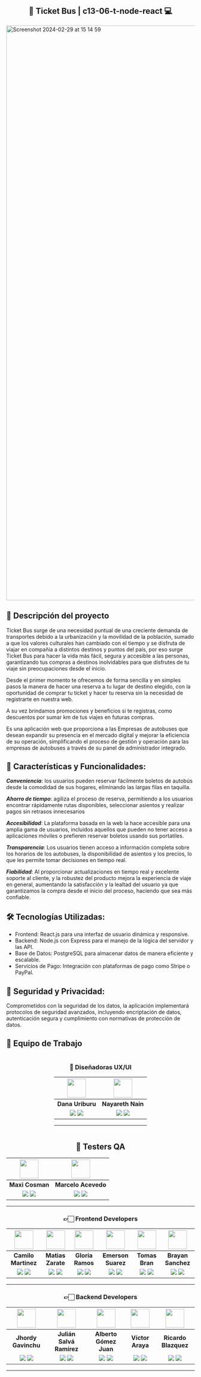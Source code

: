 <div align="center">
  <h2>🤖 Ticket Bus |  c13-06-t-node-react 💻</h2>
</div>

<img width="1536" alt="Screenshot 2024-02-29 at 15 14 59" src="https://github.com/No-Country/s13-06-t-node-react/assets/12972468/c3894881-c21f-4c5b-9abf-9d3a24f8b6f3">


## 📕 Descripción del proyecto

Ticket Bus surge de una necesidad puntual de una creciente demanda de transportes debido a la urbanización y la movilidad de la población, sumado a que los valores culturales han cambiado con el tiempo y se disfruta de viajar en compañia a distintos destinos y puntos del país, por eso surge Ticket Bus para hacer la vida más fácil, segura y accesible a las personas, garantizando tus compras a destinos inolvidables para que disfrutes de tu viaje sin preocupaciones desde el inicio.

Desde el primer momento te ofrecemos de forma sencilla y en simples pasos la manera de hacer una reserva a tu lugar de destino elegido, con la oportunidad de comprar tu ticket y hacer tu reserva sin la necesidad de registrarte en nuestra web.

A su vez brindamos promociones y beneficios si te registras, como descuentos por sumar km de tus viajes en futuras compras.

Es una aplicación web que proporciona a las Empresas de autobuses que desean expandir su presencia en el mercado digital y mejorar la eficiencia de su operación, simplificando el proceso de gestión y operación para las empresas de autobuses a través de su panel de administrador integrado.

## 🚀 Características y Funcionalidades:

**_Conveniencia_**: los usuarios pueden reservar fácilmente boletos de autobús desde la comodidad de sus hogares, eliminando las largas filas en taquilla.

**_Ahorro de tiempo_**: agiliza el proceso de reserva, permitiendo a los usuarios encontrar rápidamente rutas disponibles, seleccionar asientos y realizar pagos sin retrasos innecesarios

**_Accesibilidad_**: La plataforma basada en la web la hace accesible para una amplia gama de usuarios, incluidos aquellos que pueden no tener acceso a aplicaciones móviles o prefieren reservar boletos usando sus portatiles.

**_Transparencia_**: Los usuarios tienen acceso a información completa sobre los horarios de los autobuses, la disponibilidad de asientos y los precios, lo que les permite tomar decisiones en tiempo real.

**_Fiabilidad_**: Al proporcionar actualizaciones en tiempo real y excelente soporte al cliente, y la robustez del producto mejora la experiencia de viaje en general, aumentando la satisfacción y la lealtad del usuario ya que garantizamos la compra desde el inicio del proceso, haciendo que sea más confiable.

## 🛠️ Tecnologías Utilizadas:

- Frontend: React.js para una interfaz de usuario dinámica y responsive.
- Backend: Node.js con Express para el manejo de la lógica del servidor y las API.
- Base de Datos: PostgreSQL para almacenar datos de manera eficiente y escalable.
- Servicios de Pago: Integración con plataformas de pago como Stripe o PayPal.

## 🔐 Seguridad y Privacidad:

Comprometidos con la seguridad de los datos, la aplicación implementará protocolos de seguridad avanzados, incluyendo encriptación de datos, autenticación segura y cumplimiento con normativas de protección de datos.

## 👥 Equipo de Trabajo

<div style="display: flex; justify-content: center; gap: 20px">
<div align="center">


### 🎨 Diseñadoras UX/UI

|                                                                                                                               <img src="https://avatars.githubusercontent.com/u/150090547?v=4" width=50>                                                                                                                               |                                                                       <img src="https://media.licdn.com/dms/image/C4E03AQEQqaj66Srwqg/profile-displayphoto-shrink_400_400/0/1658777818261?e=1714608000&v=beta&t=jzf5eO6GzfVaHW0CykKnxQEC9LAtURqykCtE3DAUXkg" width=50>                                                                        |
| :------------------------------------------------------------------------------------------------------------------------------------------------------------------------------------------------------------------------------------------------------------------------------------------------------------------------------------: | :-------------------------------------------------------------------------------------------------------------------------------------------------------------------------------------------------------------------------------------------------------------------------------------------------------------------------------------------: |
|                                                                                                                                                            **Dana Uriburu**                                                                                                                                                            |                                                                                                                                                               **Nayareth Nain**                                                                                                                                                               |
| <a href="https://github.com/Dana-U"><img src="https://img.shields.io/badge/github-%23121011.svg?&style=for-the-badge&logo=github&logoColor=white"/></a> <a href="https://www.linkedin.com/in/dana-uriburu/"><img src="https://img.shields.io/badge/linkedin%20-%230077B5.svg?&style=for-the-badge&logo=linkedin&logoColor=white"/></a> | <a href="https://github.com/NayarethNain"><img src="https://img.shields.io/badge/github-%23121011.svg?&style=for-the-badge&logo=github&logoColor=white"/></a> <a href="https://www.linkedin.com/in/nayareth-nain/"><img src="https://img.shields.io/badge/linkedin%20-%230077B5.svg?&style=for-the-badge&logo=linkedin&logoColor=white"/></a> |

<hr/>

</div>
</div>
<div align="center">
  
## 🧪 Testers QA

|                                                                    <img src="https://media.licdn.com/dms/image/D4D03AQHfx3X8USTJlQ/profile-displayphoto-shrink_400_400/0/1697835861952?e=1714608000&v=beta&t=36_3SpAa3PXdVP8Fthw1v9hDF2v-9xdhJKGv4E-ovj0" width=50>                                                                     |                                                                          <img src="https://media.licdn.com/dms/image/D4D35AQHe6dXmLVDX-A/profile-framedphoto-shrink_800_800/0/1700321376922?e=1709823600&v=beta&t=K6Q0C6x2xslozsZ1XDXpQG5gCfVJSNqP3xw-WnL6IPA" width=50>                                                                           |
| :-------------------------------------------------------------------------------------------------------------------------------------------------------------------------------------------------------------------------------------------------------------------------------------------------------------------------------------: | :------------------------------------------------------------------------------------------------------------------------------------------------------------------------------------------------------------------------------------------------------------------------------------------------------------------------------------------------: |
|                                                                                                                                                             **Maxi Cosman**                                                                                                                                                             |                                                                                                                                                                **Marcelo Acevedo**                                                                                                                                                                 |
| <a href="https://github.com/meeex1"><img src="https://img.shields.io/badge/github-%23121011.svg?&style=for-the-badge&logo=github&logoColor=white"/></a> <a href="https://www.linkedin.com/in/maxi-cosman"><img src="https://img.shields.io/badge/linkedin%20-%230077B5.svg?&style=for-the-badge&logo=linkedin&logoColor=white"/></a> | <a href="https://github.com/marcenati"><img src="https://img.shields.io/badge/github-%23121011.svg?&style=for-the-badge&logo=github&logoColor=white"/></a> <a href="https://www.linkedin.com/in/marcelo-juan-acevedo/"><img src="https://img.shields.io/badge/linkedin%20-%230077B5.svg?&style=for-the-badge&logo=linkedin&logoColor=white"/></a> |

<hr/>
</div>

<div align="center">

### 👉🏻 Frontend Developers

|                                                                                                                                   <img src="https://avatars.githubusercontent.com/u/106632070?v=4" width=50>                                                                                                                                   |                                                                         <img src="https://media.licdn.com/dms/image/D4D03AQGbUU1Luza9Rg/profile-displayphoto-shrink_400_400/0/1680198426740?e=1714608000&v=beta&t=4CxY4pBJE2hCbeVfBXbk1brN7-SnjLa_PAJUx45j28k" width=50>                                                                          |                                                                            <img src="https://media.licdn.com/dms/image/D5603AQHEYvW-xlQs6g/profile-displayphoto-shrink_400_400/0/1704817221121?e=1714608000&v=beta&t=TLBnWhFCGw3OQZTeIKm3JOBO_-AryxMpmBwrt7FdL1c" width=50>                                                                            |                                                                                                                                  <img src="https://avatars.githubusercontent.com/u/108478905?v=4" width=50>                                                                                                                                  |                                                                                                                                        <img src="https://avatars.githubusercontent.com/u/116609418?v=4" width=50>                                                                                                                                         |                                                                                                                                         <img src="https://avatars.githubusercontent.com/u/49698030?v=4" width=50>                                                                                                                                          |
| :--------------------------------------------------------------------------------------------------------------------------------------------------------------------------------------------------------------------------------------------------------------------------------------------------------------------------------------------: | :-----------------------------------------------------------------------------------------------------------------------------------------------------------------------------------------------------------------------------------------------------------------------------------------------------------------------------------------------: | :----------------------------------------------------------------------------------------------------------------------------------------------------------------------------------------------------------------------------------------------------------------------------------------------------------------------------------------------------: | :------------------------------------------------------------------------------------------------------------------------------------------------------------------------------------------------------------------------------------------------------------------------------------------------------------------------------------------: | :-------------------------------------------------------------------------------------------------------------------------------------------------------------------------------------------------------------------------------------------------------------------------------------------------------------------------------------------------------: | :--------------------------------------------------------------------------------------------------------------------------------------------------------------------------------------------------------------------------------------------------------------------------------------------------------------------------------------------------------: |
|                                                                                                                                                              **Camilo Martinez**                                                                                                                                                               |                                                                                                                                                                 **Matias Zarate**                                                                                                                                                                 |                                                                                                                                                                    **Gloria Ramos**                                                                                                                                                                    |                                                                                                                                                              **Emerson Suarez**                                                                                                                                                              |                                                                                                                                                                      **Tomas Bran**                                                                                                                                                                       |                                                                                                                                                                     **Brayan Sanchez**                                                                                                                                                                     |
| <a href="https://github.com/CamiloProg"><img src="https://img.shields.io/badge/github-%23121011.svg?&style=for-the-badge&logo=github&logoColor=white"/></a> <a href="https://www.linkedin.com/in/camilomartinez01/"><img src="https://img.shields.io/badge/linkedin%20-%230077B5.svg?&style=for-the-badge&logo=linkedin&logoColor=white"/></a> | <a href="http://github.com/redmor1"><img src="https://img.shields.io/badge/github-%23121011.svg?&style=for-the-badge&logo=github&logoColor=white"/></a> <a href="https://www.linkedin.com/in/matias-zarate-developer/"><img src="https://img.shields.io/badge/linkedin%20-%230077B5.svg?&style=for-the-badge&logo=linkedin&logoColor=white"/></a> | <a href="https://github.com/GloriaRamosM"><img src="https://img.shields.io/badge/github-%23121011.svg?&style=for-the-badge&logo=github&logoColor=white"/></a> <a href="https://www.linkedin.com/in/gloria-ramos-bb22a6140/"><img src="https://img.shields.io/badge/linkedin%20-%230077B5.svg?&style=for-the-badge&logo=linkedin&logoColor=white"/></a> | <a href="https://github.com/Jerick97"><img src="https://img.shields.io/badge/github-%23121011.svg?&style=for-the-badge&logo=github&logoColor=white"/></a> <a href="https://www.linkedin.com/in/emerson-suarez97/"><img src="https://img.shields.io/badge/linkedin%20-%230077B5.svg?&style=for-the-badge&logo=linkedin&logoColor=white"/></a> | <a href="https://github.com/TomasBran"><img src="https://img.shields.io/badge/github-%23121011.svg?&style=for-the-badge&logo=github&logoColor=white"/></a> <a href="https://www.linkedin.com/in/tomas-augusto-bran-70745616a/"><img src="https://img.shields.io/badge/linkedin%20-%230077B5.svg?&style=for-the-badge&logo=linkedin&logoColor=white"/></a> | <a href="https://github.com/BrayanFSanchez"><img src="https://img.shields.io/badge/github-%23121011.svg?&style=for-the-badge&logo=github&logoColor=white"/></a> <a href="https://www.linkedin.com/in/brayan-sanchez-2355b1199/"><img src="https://img.shields.io/badge/linkedin%20-%230077B5.svg?&style=for-the-badge&logo=linkedin&logoColor=white"/></a> |

<hr/>
</div>
<div align="center">

### 👉🏻 Backend Developers

|                                                                    <img src="https://media.licdn.com/dms/image/C5603AQHV3XCPOT4caw/profile-displayphoto-shrink_400_400/0/1631902824946?e=1714608000&v=beta&t=AmdCNaZtPoK0h0qAOHYoFmDOEsqnZVrxCl_-0eGaeXE" width=50>                                                                    |                                                                                                                                 <img src="https://avatars.githubusercontent.com/u/97143743?v=4" width=50>                                                                                                                                 |                                                                                                                               <img src="https://avatars.githubusercontent.com/u/12972468?v=4" width=50>                                                                                                                                |                                                                                                                               <img src="https://avatars.githubusercontent.com/u/35552625?v=4" width=50>                                                                                                                               |                                                                                                                                                  <img src="https://avatars.githubusercontent.com/u/123507801?v=4" width=50>                                                                                                                                                  |
| :------------------------------------------------------------------------------------------------------------------------------------------------------------------------------------------------------------------------------------------------------------------------------------------------------------------------------------: | :---------------------------------------------------------------------------------------------------------------------------------------------------------------------------------------------------------------------------------------------------------------------------------------------------------------------------------------: | :------------------------------------------------------------------------------------------------------------------------------------------------------------------------------------------------------------------------------------------------------------------------------------------------------------------------------------: | :-----------------------------------------------------------------------------------------------------------------------------------------------------------------------------------------------------------------------------------------------------------------------------------------------------------------------------------: | :--------------------------------------------------------------------------------------------------------------------------------------------------------------------------------------------------------------------------------------------------------------------------------------------------------------------------------------------------------------------------: |
|                                                                                                                                                      **Jhordy Gavinchu**                                                                                                                                                       |                                                                                                                                                         **Julián Salvá Ramírez**                                                                                                                                                          |                                                                                                                                                         **Alberto Gómez Juan**                                                                                                                                                         |                                                                                                                                                           **Víctor Araya**                                                                                                                                                            |                                                                                                                                                                             **Ricardo Blazquez**                                                                                                                                                                             |
| <a href="https://github.com/jhordyess"><img src="https://img.shields.io/badge/github-%23121011.svg?&style=for-the-badge&logo=github&logoColor=white"/></a> <a href="https://www.linkedin.com/in/jhordyess/"><img src="https://img.shields.io/badge/linkedin%20-%230077B5.svg?&style=for-the-badge&logo=linkedin&logoColor=white"/></a> | <a href="https://github.com/Jsalvar124"><img src="https://img.shields.io/badge/github-%23121011.svg?&style=for-the-badge&logo=github&logoColor=white"/></a> <a href="https://www.linkedin.com/in/julian-salva"><img src="https://img.shields.io/badge/linkedin%20-%230077B5.svg?&style=for-the-badge&logo=linkedin&logoColor=white"/></a> | <a href="http://github.com/agomezjuan"><img src="https://img.shields.io/badge/github-%23121011.svg?&style=for-the-badge&logo=github&logoColor=white"/></a> <a href="https://www.linkedin.com/in/agomezjuan"><img src="https://img.shields.io/badge/linkedin%20-%230077B5.svg?&style=for-the-badge&logo=linkedin&logoColor=white"/></a> | <a href="https://github.com/varayac"><img src="https://img.shields.io/badge/github-%23121011.svg?&style=for-the-badge&logo=github&logoColor=white"/></a> <a href="http://www.linkedin.com/in/victor-a-dev"><img src="https://img.shields.io/badge/linkedin%20-%230077B5.svg?&style=for-the-badge&logo=linkedin&logoColor=white"/></a> | <a href="https://github.com/RRicardoBlazquez"><img src="https://img.shields.io/badge/github-%23121011.svg?&style=for-the-badge&logo=github&logoColor=white"/></a> <a href="https://www.linkedin.com/in/ricardo-blazquez-desarrollorwebfullstack/"><img src="https://img.shields.io/badge/linkedin%20-%230077B5.svg?&style=for-the-badge&logo=linkedin&logoColor=white"/></a> |

<hr/>
</div>
